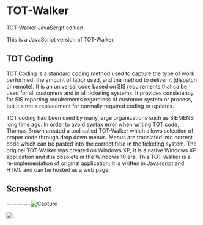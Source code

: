 # TOT-Walker
TOT-Walker JavaScript edition

This is a JavaScript version of TOT-Walker.

## TOT Coding
TOT Coding is a standard coding method used to capture the type of work performed, the amount of labor used, and the method to deliver it (dispatch or remote). It is an universal code based on SIS requirements that ca be used for all customers and in all ticketing systems. It provides consistency for SIS reporting requirements regardless of customer system or process, but it's not a replacement for normally required coding or updates.

TOT coding had been used by many large organizations such as SIEMENS long time ago. In order to avoid syntax error when writing TOT code, Thomas Brown created a tool called TOT-Walker which allows selection of proper code through drop down menus. Menus are translated into correct code which can be pasted into the correct field in the ticketing system. The original TOT-Walker was created on Windows XP; it is a native Windows XP application and it is obsolete in the Windows 10 era. This TOT-Walker is a re-implementation of original application; it is written in Javascript and HTML and can be hosted as a web page.

## Screenshot
----------![Capture](https://user-images.githubusercontent.com/57880343/146317447-5a596edf-3363-41f2-9e29-fee67f91ba1d.PNG)

![](https://komarev.com/ghpvc/?username=MeCRO-DEV&color=green)
